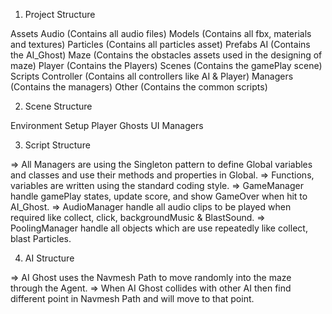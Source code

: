 1. Project Structure

Assets
    Audio (Contains all audio files)
    Models (Contains all fbx, materials and textures)
    Particles (Contains all particles asset)
    Prefabs
        AI (Contains the AI_Ghost)
        Maze (Contains the obstacles assets used in the designing of maze)
        Player (Contains the Players)
    Scenes (Contains the gamePlay scene)
    Scripts
        Controller (Contains all controllers like AI & Player)
        Managers (Contains the managers)
        Other (Contains the common scripts)

2. Scene Structure

Environment
Setup
Player
Ghosts
UI
Managers

3. Script Structure

=> All Managers are using the Singleton pattern to define Global variables and classes and use their methods and properties in Global.
=> Functions, variables are written using the standard coding style.
=> GameManager handle gamePlay states, update score, and show GameOver when hit to AI_Ghost.
=> AudioManager handle all audio clips to be played when required like collect, click, backgroundMusic & BlastSound.
=> PoolingManager handle all objects which are use repeatedly like collect, blast Particles.

4. AI Structure

=> AI Ghost uses the Navmesh Path to move randomly into the maze through the Agent.
=> When AI Ghost collides with other AI then find different point in Navmesh Path and will move to that point.
